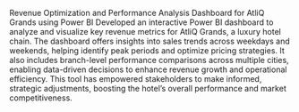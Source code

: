 Revenue Optimization and Performance Analysis Dashboard for AtliQ Grands using Power BI
Developed an interactive Power BI dashboard to analyze and visualize key revenue metrics for AtliQ Grands, a luxury hotel chain. The dashboard offers insights into sales trends across weekdays and weekends, helping identify peak periods and optimize pricing strategies. It also includes branch-level performance comparisons across multiple cities, enabling data-driven decisions to enhance revenue growth and operational efficiency. This tool has empowered stakeholders to make informed, strategic adjustments, boosting the hotel’s overall performance and market competitiveness.






